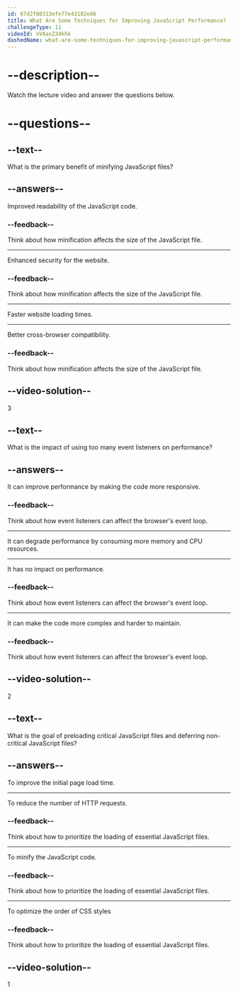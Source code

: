 ```yaml
---
id: 67d2f80313efe77e43182e86
title: What Are Some Techniques for Improving JavaScript Performance?
challengeType: 11
videoId: nVAaxZ34khk
dashedName: what-are-some-techniques-for-improving-javascript-performance
---
```


# --description--

Watch the lecture video and answer the questions below.

# --questions--

## --text--

What is the primary benefit of minifying JavaScript files?

## --answers--

Improved readability of the JavaScript code.

### --feedback--

Think about how minification affects the size of the JavaScript file.

---

Enhanced security for the website.

### --feedback--

Think about how minification affects the size of the JavaScript file.

---

Faster website loading times.

---

Better cross-browser compatibility.

### --feedback--

Think about how minification affects the size of the JavaScript file.

## --video-solution--

3

## --text--

What is the impact of using too many event listeners on performance?

## --answers--

It can improve performance by making the code more responsive.

### --feedback--

Think about how event listeners can affect the browser's event loop.

---

It can degrade performance by consuming more memory and CPU resources.

---

It has no impact on performance.

### --feedback--

Think about how event listeners can affect the browser's event loop.

---

It can make the code more complex and harder to maintain.

### --feedback--

Think about how event listeners can affect the browser's event loop.

## --video-solution--

2

## --text--

What is the goal of preloading critical JavaScript files and deferring non-critical JavaScript files?

## --answers--

To improve the initial page load time.

---

To reduce the number of HTTP requests.

### --feedback--

Think about how to prioritize the loading of essential JavaScript files.

---

To minify the JavaScript code.

### --feedback--

Think about how to prioritize the loading of essential JavaScript files.

---

To optimize the order of CSS styles

### --feedback--

Think about how to prioritize the loading of essential JavaScript files.

## --video-solution--

1
